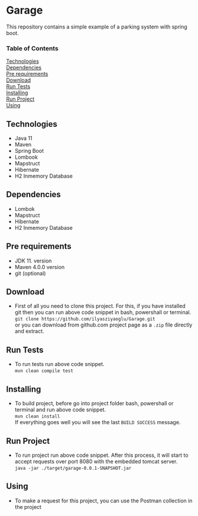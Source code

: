 # Garage

This repository contains a simple example of a parking system with spring boot.

### Table of Contents  
[Technologies](#technologies)<br>
[Dependencies](#dependencies)<br>
[Pre requirements](#requirements)<br>
[Download](#download)<br>
[Run Tests](#runtests)<br>
[Installing](#installing)<br>
[Run Project](#run)<br>
[Using](#using)

<a name="technologies"/></a>
## Technologies
  * Java 11
  * Maven
  * Spring Boot
  * Lombook
  * Mapstruct
  * Hibernate
  * H2 Inmemory Database
  
<a name="dependencies"/></a>
## Dependencies
  * Lombok
  * Mapstruct
  * Hibernate
  * H2 Inmemory Database

<a name="requirements"/></a>
## Pre requirements
  * JDK 11. version
  * Maven 4.0.0 version
  * git (optional)

<a name="download"/></a>
## Download
  * First of all you need to clone this project. For this, if you have installed git then you can run above code snippet in bash, powershall or terminal.<br>
      `git clone https://github.com/ilyasziyaoglu/Garage.git`<br>
    or you can download from github.com project page as a `.zip` file directly and extract.

<a name="runtests"/></a>
## Run Tests
  * To run tests run above code snippet.<br>
    `mvn clean compile test`<br>

<a name="installing"/></a>
## Installing
  * To build project, before go into project folder bash, powershall or terminal and run above code snippet.<br>
    `mvn clean install`<br>
    If everything goes well you will see the last `BUILD SUCCESS` message.

<a name="run"/></a>
## Run Project
  * To run project run above code snippet. After this process, it will start to accept requests over port 8080 with the embedded tomcat server.<br>
    `java -jar ./target/garage-0.0.1-SNAPSHOT.jar`<br>

<a name="using"/></a>
## Using
  * To make a request for this project, you can use the Postman collection in the project
